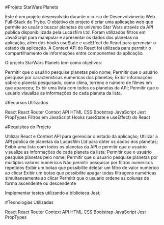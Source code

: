 #Projeto StarWars Planets 

Este é um projeto desenvolvido durante o curso de Desenvolvimento Web Full-Stack da Trybe. O objetivo do projeto é criar uma aplicação web que permite ao usuário buscar planetas do universo Star Wars através da API pública disponibilizada pela Lucasfilm Ltd. Foram utilizados filtros em JavaScript para manipular e apresentar os dados dos planetas na aplicação, além dos hooks useState e useEffect do React para gerenciar o estado da aplicação. A Context API do React foi utilizada para permitir o compartilhamento de informações entre componentes da aplicação.

O projeto StarWars Planets tem como objetivos:

Permitir que o usuário pesquise planetas pelo nome;
Permitir que o usuário pesquise por caracteristicas numericas dos planetas;
Exibir informações sobre o planeta pesquisado, como clima, terreno e número de filmes em que apareceu;
Exibir uma lista com todos os planetas da API;
Permitir que o usuário visualize as informações de cada planeta da lista.

#Recursos Utilizados

React
React Router
Context API
HTML
CSS
Bootstrap
JavaScript
Jest
PropTypes
Filtros em JavaScript
Hooks (useState e useEffect) do React

#Requisitos do Projeto

Utilizar React e Context API para gerenciar o estado da aplicação;
Utilizar a API pública de planetas da Lucasfilm Ltd para obter os dados dos planetas;
Exibir uma lista com todos os planetas da API e permitir que o usuário visualize as informações de cada planeta da lista;
Permitir que o usuário pesquise planetas pelo nome;
Permitir que o usuario pesquise planetas por multiplos valores numéricos
Não permitir pesquisar por filtros numericos repetidos
Exibir um botao que possibilite deletar um filtro de valor numérico ao clicar 
Exibir um botao que possibilite apagar todas filtragens numéricas simultaneamente ao clicar 
Permitir que o usuario ordene as colunas de forma ascendente ou descendente




Implementar testes utilizando a biblioteca Jest;





#Tecnologias Utilizadas

React
React Router
Context API
HTML
CSS
Bootstrap
JavaScript
Jest
PropTypes
